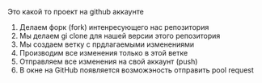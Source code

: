 Это какой то проект на github аккаунте


1. Делаем форк (fork) интенресующего нас репозитория
2. Мы делаем gi clone для нашей версии этого репозитория
3. Мы создаем ветку с прдлагаемыми изменениями
4. Производим все изменения только в этой ветке
5. Отправляем все изменения на свой аккаунт (push)
6. В окне на GitHub появляется возможэность отправить pool request

